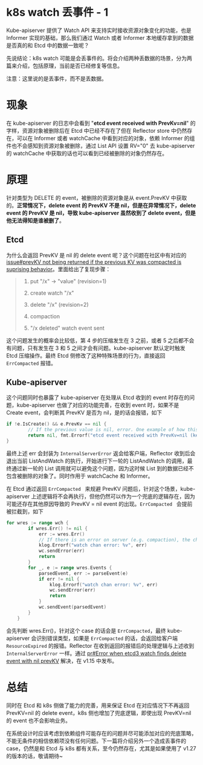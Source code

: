 # k8s watch 丢事件 - 1


Kube-apiserver 提供了 Watch API 来支持实时接收资源对象变化的功能，也是 Informer 实现的基础，那么我们通过 Watch 或者 Informer 本地缓存拿到的数据是否真的和 Etcd 中的数据一致呢？

先说结论：k8s watch 可能是会丢事件的。将会介绍两种丢数据的场景，分为两篇来介绍，包括原理，当前是否已经修复等信息。

注意：这里说的是丢事件，而不是丢数据。

# 现象

在 kube-apiserver 的日志中会看到 "**etcd event received with PrevKv=nil**" 的字样，资源对象被删除后在 Etcd 中已经不存在了但在 Reflector store 中仍然存在，可以在 Informer 或者 watchCache 中看到对应的对象，依赖 Informer 的组件也不会感知到资源对象被删除，通过 List API 设置 RV="0" 去 kube-apiserver 的 watchCache 中获取的话也可以看到已经被删除的对象仍然存在。

# 原理

针对类型为 DELETE 的 event，被删除的资源对象是从 event.PrevKV 中获取的。**正常情况下，delete event 的 PrevKV 不是 nil，但是在异常情况下，delete event 的 PrevKV 是 nil，导致 kube-apiserver 虽然收到了 delete event，但是他无法得知是谁被删了**。

## Etcd

为什么会返回 PrevKV 是 nil 的 delete event 呢？这个问题在社区中有对应的 [issue#prevKV not being returned if the previous KV was compacted is suprising behavior](https://github.com/etcd-io/etcd/issues/10681)。里面给出了复现步骤：

> 1. put "/x" -> "value" (revision=1)
>
> 2. create watch "/x"
> 3. delete "/x" (revision=2)
> 4. compaction
> 5. "/x deleted" watch event sent

这个问题发生的概率会比较低，第 4 步的压缩发生在 3 之前，或者 5 之后都不会有问题，只有发生在 3 和 5 之间才会有问题。kube-apiserver 默认定时触发 Etcd 压缩操作。最终 Etcd 侧修改了这种特殊场景的行为，直接返回 `ErrCompacted` 报错。

## Kube-apiserver

这个问题同时也暴露了 kube-apiserver 在处理从 Etcd 收到的 event 时存在的问题，kube-apiserver 也做了对应的功能完善，在收到 event 时，如果不是 Create event，会判断其 PrevKV 是否为 nil，是的话会报错，如下

```go
if !e.IsCreate() && e.PrevKv == nil {
		// If the previous value is nil, error. One example of how this is possible is if the previous value has been compacted already.
		return nil, fmt.Errorf("etcd event received with PrevKv=nil (key=%q, modRevision=%d, type=%s)", string(e.Kv.Key), e.Kv.ModRevision, e.Type.String())
}
```

最终上述 err 会封装为 `InternalServerError` 返会给客户端，Reflector 收到后会退出当前 ListAndWatch 的执行，开始进行下一轮的 ListAndWatch 的调用，最终通过新一轮的 List 调用就可以避免这个问题，因为这时候 List 到的数据已经不包含被删除的对象了。同时作用于 watchCache 和 Informer。

在 Etcd 通过返回 `ErrCompacted ` 来规避 PrevKV 问题后，针对这个场景，kube-apiserver 上述逻辑将不会再执行，但他仍然可以作为一个兜底的逻辑存在，因为可能还存在其他原因导致的 PrevKV = nil event 的出现。`ErrCompacted ` 会提前被拦截到，如下

```go
for wres := range wch {
		if wres.Err() != nil {
			err := wres.Err()
			// If there is an error on server (e.g. compaction), the channel will return it before closed.
			klog.Errorf("watch chan error: %v", err)
			wc.sendError(err)
			return
		}
		for _, e := range wres.Events {
			parsedEvent, err := parseEvent(e)
			if err != nil {
				klog.Errorf("watch chan error: %v", err)
				wc.sendError(err)
				return
			}
			wc.sendEvent(parsedEvent)
		}
	}
```

会先判断 wres.Err()，针对这个 case 的话会是 `ErrCompacted`，最终 kube-apiserver 会识别错误类型，如果是 `ErrCompacted` 的话，会返回给客户端 `ResourceExpired` 的报错。Reflector 在收到返回的报错后的处理逻辑与上述收到 `InternalServerError` 一样。通过 [pr#Error when etcd3 watch finds delete event with nil prevKV](https://github.com/kubernetes/kubernetes/pull/76675) 解决，在 v1.15 中发布。

# 总结

同时在 Etcd 和 k8s 侧做了能力的完善，用来保证 Etcd 在对应情况下不再返回 PrevKV=nil 的 delete event，k8s 侧也增加了兜底逻辑，即使出现 PrevKV=nil 的 event 也不会影响业务。

在系统设计时应该考虑到依赖组件可能存在的问题并尽可能添加对应的兜底策略，不能无条件的相信依赖项没有任何问题。下一篇将介绍另外一个造成丢事件的 case，仍然是和 Etcd 与 k8s 都有关系，至今仍然存在，尤其是如果使用了 v1.27 的版本的话，敬请期待~


